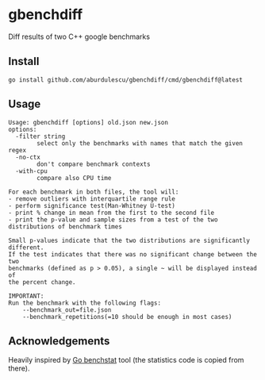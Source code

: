 # gbenchdiff

Diff results of two C++ google benchmarks

## Install

```
go install github.com/aburdulescu/gbenchdiff/cmd/gbenchdiff@latest
```

## Usage

```
Usage: gbenchdiff [options] old.json new.json
options:
  -filter string
        select only the benchmarks with names that match the given regex
  -no-ctx
        don't compare benchmark contexts
  -with-cpu
        compare also CPU time

For each benchmark in both files, the tool will:
- remove outliers with interquartile range rule
- perform significance test(Man-Whitney U-test)
- print % change in mean from the first to the second file
- print the p-value and sample sizes from a test of the two distributions of benchmark times

Small p-values indicate that the two distributions are significantly different.
If the test indicates that there was no significant change between the two
benchmarks (defined as p > 0.05), a single ~ will be displayed instead of
the percent change.

IMPORTANT:
Run the benchmark with the following flags:
    --benchmark_out=file.json
    --benchmark_repetitions(=10 should be enough in most cases)
```

## Acknowledgements

Heavily inspired by [Go benchstat](https://github.com/golang/perf) tool
(the statistics code is copied from there).
